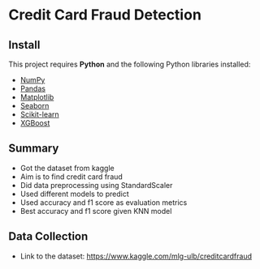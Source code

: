 # Credit Card Fraud Detection

## Install
This project requires **Python** and the following Python libraries installed:

- [NumPy](http://www.numpy.org/)
- [Pandas](http://pandas.pydata.org/)
- [Matplotlib](http://matplotlib.org/)
- [Seaborn](https://seaborn.pydata.org/)
- [Scikit-learn](http://scikit-learn.org/stable/)
- [XGBoost](https://xgboost.readthedocs.io/)


## Summary
- Got the dataset from kaggle
- Aim is to find credit card fraud
- Did data preprocessing using StandardScaler
- Used different models to predict
- Used accuracy and f1 score as evaluation metrics
- Best accuracy and f1 score given KNN model


## Data Collection
- Link to the dataset: https://www.kaggle.com/mlg-ulb/creditcardfraud
